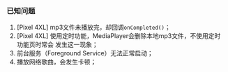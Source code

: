 ### 已知问题
1. [Pixel 4XL] mp3文件未播放完，却回调`onCompleted()`；
2. [Pixel 4XL] 使用定时功能，MediaPlayer会删除本地mp3文件，不使用定时功能页时常会
发生这一现象；
3. 前台服务（Foreground Service）无法正常启动；
4. 播放网络歌曲，会发生卡顿；